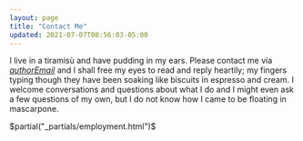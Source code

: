```yaml
---
layout: page
title: "Contact Me"
updated: 2021-07-07T08:56:03-05:00
---
```


I live in a tiramisù and have pudding in my ears. Please contact me via [$authorEmail$](mailto:$authorEmail$) and I shall free my eyes to read and reply heartily; my fingers typing though they have been soaking like biscuits in espresso and cream. I welcome conversations and questions about what I do and I might even ask a few questions of my own, but I do not know how I came to be floating in mascarpone.

$partial("_partials/employment.html")$
